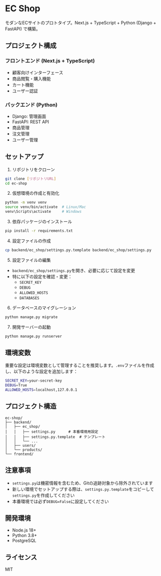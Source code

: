 # EC Shop

モダンなECサイトのプロトタイプ。Next.js + TypeScript + Python (Django + FastAPI) で構築。

## プロジェクト構成

### フロントエンド (Next.js + TypeScript)
- 顧客向けインターフェース
- 商品閲覧・購入機能
- カート機能
- ユーザー認証

### バックエンド (Python)
- Django: 管理画面
- FastAPI: REST API
- 商品管理
- 注文管理
- ユーザー管理

## セットアップ

1. リポジトリをクローン
```bash
git clone [リポジトリURL]
cd ec-shop
```

2. 仮想環境の作成と有効化
```bash
python -m venv venv
source venv/bin/activate  # Linux/Mac
venv\Scripts\activate     # Windows
```

3. 依存パッケージのインストール
```bash
pip install -r requirements.txt
```

4. 設定ファイルの作成
```bash
cp backend/ec_shop/settings.py.template backend/ec_shop/settings.py
```

5. 設定ファイルの編集
- `backend/ec_shop/settings.py`を開き、必要に応じて設定を変更
- 特に以下の設定を確認・変更：
  - `SECRET_KEY`
  - `DEBUG`
  - `ALLOWED_HOSTS`
  - `DATABASES`

6. データベースのマイグレーション
```bash
python manage.py migrate
```

7. 開発サーバーの起動
```bash
python manage.py runserver
```

## 環境変数

重要な設定は環境変数として管理することを推奨します。`.env`ファイルを作成し、以下のような設定を追加します：

```bash
SECRET_KEY=your-secret-key
DEBUG=True
ALLOWED_HOSTS=localhost,127.0.0.1
```

## プロジェクト構造

```
ec-shop/
├── backend/
│   ├── ec_shop/
│   │   ├── settings.py      # 本番環境用設定
│   │   ├── settings.py.template  # テンプレート
│   │   └── ...
│   ├── users/
│   └── products/
└── frontend/
```

## 注意事項

- `settings.py`は機密情報を含むため、Gitの追跡対象から除外されています
- 新しい環境でセットアップする際は、`settings.py.template`をコピーして`settings.py`を作成してください
- 本番環境では必ず`DEBUG=False`に設定してください

## 開発環境
- Node.js 18+
- Python 3.8+
- PostgreSQL

## ライセンス
MIT 